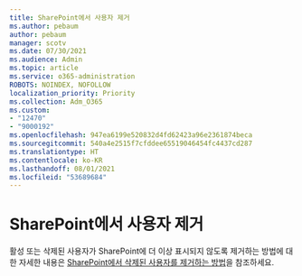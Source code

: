 ```yaml
---
title: SharePoint에서 사용자 제거
ms.author: pebaum
author: pebaum
manager: scotv
ms.date: 07/30/2021
ms.audience: Admin
ms.topic: article
ms.service: o365-administration
ROBOTS: NOINDEX, NOFOLLOW
localization_priority: Priority
ms.collection: Adm_O365
ms.custom:
- "12470"
- "9000192"
ms.openlocfilehash: 947ea6199e520832d4fd62423a96e2361874beca
ms.sourcegitcommit: 540a4e2515f7cfddee65519046454fc4437cd287
ms.translationtype: HT
ms.contentlocale: ko-KR
ms.lasthandoff: 08/01/2021
ms.locfileid: "53689684"
---
```

# <a name="remove-users-from-sharepoint"></a>SharePoint에서 사용자 제거

활성 또는 삭제된 사용자가 SharePoint에 더 이상 표시되지 않도록 제거하는 방법에 대한 자세한 내용은 [SharePoint에서 삭제된 사용자를 제거하는 방법](/sharepoint/remove-users)을 참조하세요.



